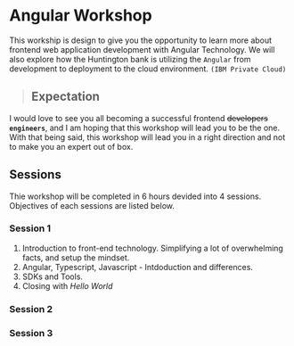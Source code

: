 # Angular Workshop
This workship is design to give you the opportunity to learn more about frontend web application development with Angular Technology. We will also explore how the Huntington bank is utilizing the `Angular` from development to deployment to the cloud environment. `(IBM Private Cloud)` 

> ## Expectation
I would love to see you all becoming a successful frontend ~~developers~~ **`engineers`**, and I am hoping that this workshop will lead you to be the one.  With that being said, this workshop will lead you in a right direction and not to make you an expert out of box.  

## Sessions
Thie workshop will be completed in 6 hours devided into 4 sessions. Objectives of each sessions are listed below.

### **Session 1**
1. Introduction to front-end technology. Simplifying a lot of overwhelming facts, and setup the mindset.
2. Angular, Typescript, Javascript - Intdoduction and differences.
3. SDKs and Tools.
4. Closing with *Hello World*

### **Session 2**

### **Session 3**

